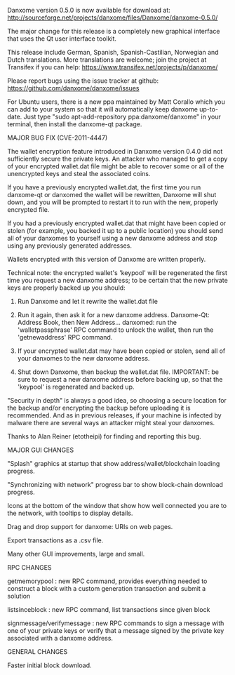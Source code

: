 Danxome version 0.5.0 is now available for download at:
http://sourceforge.net/projects/danxome/files/Danxome/danxome-0.5.0/

The major change for this release is a completely new graphical interface that uses the Qt user interface toolkit.

This release include German, Spanish, Spanish-Castilian, Norwegian and Dutch translations. More translations are welcome; join the project at Transifex if you can help:
https://www.transifex.net/projects/p/danxome/

Please report bugs using the issue tracker at github:
https://github.com/danxome/danxome/issues

For Ubuntu users, there is a new ppa maintained by Matt Corallo which you can add to your system so that it will automatically keep danxome up-to-date.  Just type "sudo apt-add-repository ppa:danxome/danxome" in your terminal, then install the danxome-qt package.

MAJOR BUG FIX  (CVE-2011-4447)

The wallet encryption feature introduced in Danxome version 0.4.0 did not sufficiently secure the private keys. An attacker who
managed to get a copy of your encrypted wallet.dat file might be able to recover some or all of the unencrypted keys and steal the
associated coins.

If you have a previously encrypted wallet.dat, the first time you run danxome-qt or danxomed the wallet will be rewritten, Danxome will
shut down, and you will be prompted to restart it to run with the new, properly encrypted file.

If you had a previously encrypted wallet.dat that might have been copied or stolen (for example, you backed it up to a public
location) you should send all of your danxomes to yourself using a new danxome address and stop using any previously generated addresses.

Wallets encrypted with this version of Danxome are written properly.

Technical note: the encrypted wallet's 'keypool' will be regenerated the first time you request a new danxome address; to be certain that the
new private keys are properly backed up you should:

1. Run Danxome and let it rewrite the wallet.dat file

2. Run it again, then ask it for a new danxome address.
Danxome-Qt: Address Book, then New Address...
danxomed: run the 'walletpassphrase' RPC command to unlock the wallet,  then run the 'getnewaddress' RPC command.

3. If your encrypted wallet.dat may have been copied or stolen, send  all of your danxomes to the new danxome address.

4. Shut down Danxome, then backup the wallet.dat file.
IMPORTANT: be sure to request a new danxome address before backing up, so that the 'keypool' is regenerated and backed up.

"Security in depth" is always a good idea, so choosing a secure location for the backup and/or encrypting the backup before uploading it is recommended. And as in previous releases, if your machine is infected by malware there are several ways an attacker might steal your danxomes.

Thanks to Alan Reiner (etotheipi) for finding and reporting this bug.

MAJOR GUI CHANGES

"Splash" graphics at startup that show address/wallet/blockchain loading progress.

"Synchronizing with network" progress bar to show block-chain download progress.

Icons at the bottom of the window that show how well connected you are to the network, with tooltips to display details.

Drag and drop support for danxome: URIs on web pages.

Export transactions as a .csv file.

Many other GUI improvements, large and small.

RPC CHANGES

getmemorypool : new RPC command, provides everything needed to construct a block with a custom generation transaction and submit a solution

listsinceblock : new RPC command, list transactions since given block

signmessage/verifymessage : new RPC commands to sign a message with one of your private keys or verify that a message signed by the private key associated with a danxome address.

GENERAL CHANGES

Faster initial block download.
